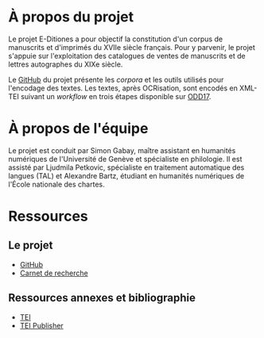 <div class="container">

<h1 class="display-1">À propos du projet</h1>

Le projet E-Ditiones a pour objectif la constitution d'un corpus de manuscrits et d'imprimés du XVIIe siècle français. Pour y parvenir, le projet s'appuie sur l'exploitation des catalogues de ventes de manuscrits et de lettres autographes du XIXe siècle.

Le [GitHub](https://github.com/e-ditiones) du projet présente les *corpora* et les outils utilisés pour l'encodage des textes.
Les textes, après OCRisation, sont encodés en XML-TEI suivant un *workflow* en trois étapes disponible sur [ODD17](https://github.com/e-ditiones/ODD17).

<h1>À propos de l'équipe</h1>

Le projet est conduit par Simon Gabay, maître assistant en humanités numériques de l'Université de Genève et spécialiste en philologie. 
Il est assisté par Ljudmila Petkovic, spécialiste en traitement automatique des langues (TAL) et Alexandre Bartz, étudiant en humanités numériques de l'École nationale des chartes.

<h1>Ressources</h1>

<h2>Le projet</h2>

* [GitHub](https://github.com/e-ditiones)
* [Carnet de recherche](https://editiones.hypotheses.org/)

<h2>Ressources annexes et bibliographie</h2>

* [TEI](https://tei-c.org/)
* [TEI Publisher](https://teipublisher.com/index.html)
</div>